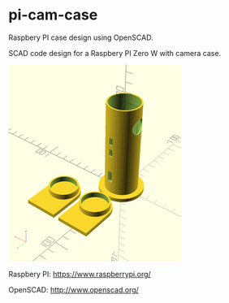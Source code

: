 # pi-cam-case

Raspbery PI case design using OpenSCAD.

SCAD code design for a Raspbery PI Zero W with camera case.

![Design render](/src/pi-cam-case.jpg)

Raspbery PI: https://www.raspberrypi.org/

OpenSCAD: http://www.openscad.org/

